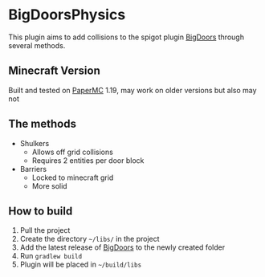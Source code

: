 # BigDoorsPhysics

This plugin aims to add collisions to the spigot plugin [BigDoors](https://www.spigotmc.org/resources/big-doors.58669/) through several methods.

## Minecraft Version
Built and tested on [PaperMC](https://papermc.io) 1.19, may work on older versions but also may not

## The methods
- Shulkers
    - Allows off grid collisions
    - Requires 2 entities per door block
- Barriers
    - Locked to minecraft grid
    - More solid


 
 ## How to build
 1. Pull the project
 2. Create the directory `~/libs/` in the project
 3. Add the latest release of [BigDoors](https://www.spigotmc.org/resources/big-doors.58669/) to the newly created folder
 4. Run `gradlew build`
 5. Plugin will be placed in `~/build/libs`
 
